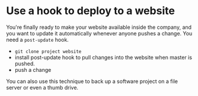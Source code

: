 # Use a hook to deploy to a website

You're finally ready to make your website available inside the company, and
you want to update it automatically whenever anyone pushes a change.  You need
a `post-update` hook.

* `git clone project website`
* install post-update hook to pull changes into the website when master is
  pushed.
* push a change

You can also use this technique to back up a software project on a file server
or even a thumb drive.

